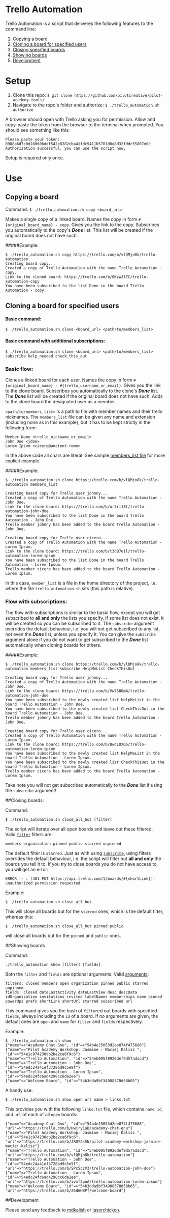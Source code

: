 # Trello Automation

Trello Automation is a script that deliveres the following features to the command line:

1. [Copying a board](#copying-a-board)
2. [Cloning a board for specified users](#cloning-a-board-for-specified-users)
3. [Closing specified boards](#closing-specified-boards)
4. [Showing boards](#showing-boards)
5. [Development](#development)

# Setup

1. Clone this repo:
`$ git clone https://github.com/pilotcreative/pilot-academy-tools/`
2. Navigate to the repo's folder and authorize:
`$ ./trello_automation.sh authorize`

A browser should open with Trello asking you for permission. Allow and copy-paste the token from the browser to the terminal when prompted. You should see something like this:

```
Please paste your token:
0988a6d7c0d28d606def542e8282cba41fdc5411b5781d0e8d32fddc55807e0c
Authorization successful, you can use the script now.
```

Setup is required only once.

# Use

## Copying a board

Command:
`$ ./trello_automation.sh copy <board_url>`

Makes a single copy of a linked board.
Names the copy in form `#{original_board_name} - copy`.
Gives you the link to the copy.
Subscribes you automatically to the copy's _**Done**_ list.
This list will be created if the original board does not have such.

#####Example:

```
$ ./trello_automation.sh copy https://trello.com/b/vlQMjo8k/trello-automation
Creating board copy...
Created a copy of Trello Automation with the name Trello Automation - copy.
Link to the cloned board: https://trello.com/b/0Kzw3lTC/trello-automation-copy
You have been subscribed to the list Done in the board Trello Automation - copy.
```

## Cloning a board for specified users

#### [Basic command](#basic-flow):
`$ ./trello_automation.sh clone <board_url> <path/to/members_list>`
#### [Basic command with additional subscriptions](#flow-with-subscriptions):
`$ ./trello_automation.sh clone <board_url> <path/to/members_list> subscribe help_needed check_this_out`

### Basic flow:
Clones a linked board for each user.
Names the copy in form `#{original_board_name} - #{trello_username_or_email}`.
Gives you the link to the clone board.
Subscribes you automatically to the clone's _**Done**_ list.
The _**Done**_ list will be created if the original board does not have such.
Adds to the clone board the designated user as a member.

`<path/to/members_list>` is a path to file with member names and their trello nicknames.
The `members_list` file can be given any name and extension (including none as in this example), but it has to be kept strictly in the following form:

```
Member Name <trello_nickname_or_email>
John Doe <jdoe>
Lorem Ipsum <cicero@ancient.rome>
```

In the above code all chars are literal. See sample [members_list file](https://github.com/pilotcreative/pilot-academy-tools/blob/master/members_list) for more explicit example.

#####Example:

```
$ ./trello_automation.sh clone https://trello.com/b/vlQMjo8k/trello-automation members_list

Creating board copy for Trello user johnny...
Created a copy of Trello Automation with the name Trello Automation - John Doe.
Link to the clone board: https://trello.com/b/urtri18t/trello-automation-john-doe
You have been subscribed to the list Done in the board Trello Automation - John Doe.
Trello member johnny has been added to the board Trello Automation - John Doe.

Creating board copy for Trello user cicero...
Created a copy of Trello Automation with the name Trello Automation - Lorem Ipsum.
Link to the clone board: https://trello.com/b/t3dB7e1l/trello-automation-lorem-ipsum
You have been subscribed to the list Done in the board Trello Automation - Lorem Ipsum.
Trello member cicero has been added to the board Trello Automation - Lorem Ipsum.
```

In this case, `member_list` is a file in the home directory of the project, i.e. where the file `trello_automation.sh` sits (this path is relative).

### Flow with subscriptions:

The flow with subscriptions is similar to the basic flow, except you will get subscribed to **all and only** the lists you specify. If some list does not exist, it will be created so you can be subscribed to it. The `subscribe` argument overrides the default behaviour, i.e. you will not get subscribed to any list, not even the _**Done**_ list, unless you specify it. You can give the `subscribe` argument alone if you do not want to get subscribed to the _**Done**_ list automatically when cloning boards for others.

#####Example:

```
$ ./trello_automation.sh clone https://trello.com/b/vlQMjo8k/trello-automation members_list subscribe HelpMeList CheckThisOut

Creating board copy for Trello user johnny...
Created a copy of Trello Automation with the name Trello Automation - John Doe.
Link to the clone board: https://trello.com/b/Vw75UOmA/trello-automation-john-doe
You have been subscribed to the newly created list HelpMeList in the board Trello Automation - John Doe.
You have been subscribed to the newly created list CheckThisOut in the board Trello Automation - John Doe.
Trello member johnny has been added to the board Trello Automation - John Doe.

Creating board copy for Trello user cicero...
Created a copy of Trello Automation with the name Trello Automation - Lorem Ipsum.
Link to the clone board: https://trello.com/b/BwdLOXQS/trello-automation-lorem-ipsum
You have been subscribed to the newly created list HelpMeList in the board Trello Automation - Lorem Ipsum.
You have been subscribed to the newly created list CheckThisOut in the board Trello Automation - Lorem Ipsum.
Trello member cicero has been added to the board Trello Automation - Lorem Ipsum.
```

Take note you will not get subscribed automatically to the _**Done**_ list if using the `subscribe` argument!  

##Closing boards:

Command:

`$ ./trello_automation.sh close_all_but [filter]`

The script will iterate over all open boards and leave out these filtered.  
Valid [`filter`](https://trello.com/docs/api/member/index.html#get-1-members-idmember-or-username-boards) filters are:

`members organization pinned public starred unpinned`

The default filter is `starred`. Just as with using [`subscribe`](#flow-with-subscriptions), using filters overrides the default behaviour, i.e. the script will filter out **all and only** the boards you tell it to. If you try to close boards you do not have access to, you will get an error:  

```
ERROR -- : [401 PUT https://api.trello.com/1/boards/#{shortLink}]: unauthorized permission requested
````

Example:

```
$ ./trello_automation.sh close_all_but
```

This will close all boards but for the `starred` ones, which is the default filter, whereas this:

```
$ ./trello_automation.sh close_all_but pinned public
```

will close all boards but for the `pinned` and `public` ones.

##Showing boards

Command:

`./trello_automation show [filter] [fields]`

Both the `filter` and `fields` are optional arguments.
Valid [arguments](https://trello.com/docs/api/member/index.html#get-1-members-idmember-or-username-boards):
```
filters: closed members open organization pinned public starred unpinned
fields: closed dateLastActivity dateLastView desc descData idOrganization invitations invited labelNames memberships name pinned powerUps prefs shortLink shortUrl starred subscribed url
```

This command gives you the hash of `filter`ed out boards with specified `fields`, always including the `id` of a board.
If no arguments are given, the default ones are `open` and `name` for `filter` and `fields` respectively.  

Example:

```
$ ./trello_automation.sh show
{"name"=>"Academy Chat Gnu", "id"=>"54b4e25053d2ee874f475688"}
{"name"=>"Pilot Academy Workshop: Jasmine - Maciej Kalisz ", "id"=>"54e1c974230db2be2ce6f9c6"}
{"name"=>"Trello Automation", "id"=>"54eb095f8926def9d57adacd"}
{"name"=>"Trello Automation - John Doe", "id"=>"54edc24a41ef3728bd9c5e9f"}
{"name"=>"Trello Automation - Lorem Ipsum", "id"=>"54edc24fc6ad4298cc6da2ee"}
{"name"=>"Welcome Board", "id"=>"54b3dda9bf34908378d58b05"}
```

A handy use:

```
$ ./trello_automation.sh show open url name > links.txt
```

This provides you with the following `links.txt` file, which contains `name`, `id`, and `url` of each of all `open` boards:

```
{"name"=>"Academy Chat Gnu", "id"=>"54b4e25053d2ee874f475688", "url"=>"https://trello.com/b/Hwjry1aD/academy-chat-gnu"}
{"name"=>"Pilot Academy Workshop: Jasmine - Maciej Kalisz ", "id"=>"54e1c974230db2be2ce6f9c6", "url"=>"https://trello.com/b/JRUY2s5N/pilot-academy-workshop-jasmine-maciej-kalisz"}
{"name"=>"Trello Automation", "id"=>"54eb095f8926def9d57adacd", "url"=>"https://trello.com/b/vlQMjo8k/trello-automation"}
{"name"=>"Trello Automation - John Doe", "id"=>"54edc24a41ef3728bd9c5e9f", "url"=>"https://trello.com/b/SPc5czV3/trello-automation-john-doe"}
{"name"=>"Trello Automation - Lorem Ipsum", "id"=>"54edc24fc6ad4298cc6da2ee", "url"=>"https://trello.com/b/ivmf2puA/trello-automation-lorem-ipsum"}
{"name"=>"Welcome Board", "id"=>"54b3dda9bf34908378d58b05", "url"=>"https://trello.com/b/Z6d6H8Pf/welcome-board"}

```

##Development

Please send any feedback to [mdkalish](https://github.com/mdkalish) or [laserchicken](https://github.com/laserchicken).  
